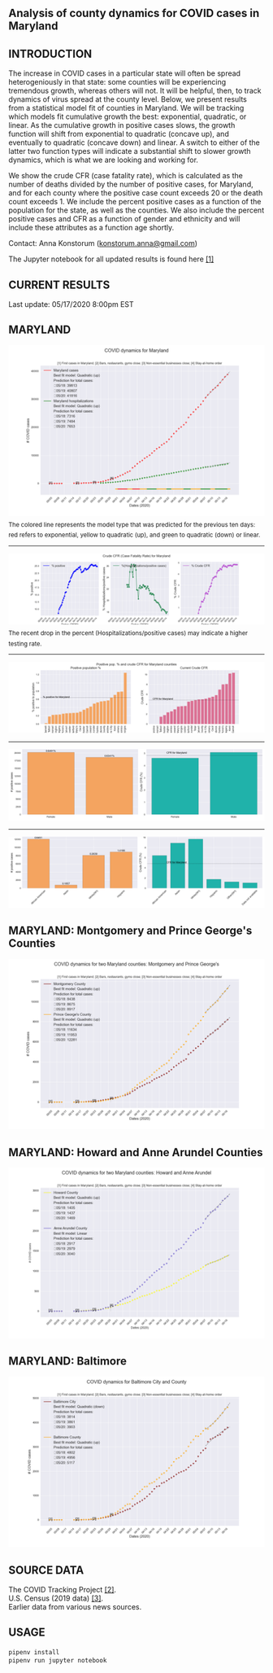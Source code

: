 Analysis of county dynamics for COVID cases in Maryland
------------

INTRODUCTION
------------
The increase in COVID cases in a particular state will often be spread heterogeniously in that state: some counties will be experiencing tremendous growth, whereas others will not.  It will be helpful, then, to track dynamics of virus spread at the county level.  Below, we present results from a statistical model fit of counties in Maryland.  We will be tracking which models fit cumulative growth the best: exponential, quadratic, or linear.  As the cumulative growth in positive cases slows, the growth function will shift from exponential to quadratic (concave up), and eventually to quadratic (concave down) and linear.  A switch to either of the latter two function types will indicate a substantial shift to slower growth dynamics, which is what we are looking and working for.

We show the crude CFR (case fatality rate), which is calculated as the number of deaths divided by the number of positive cases, for Maryland, and for each county where the positive case count exceeds 20 or the death count exceeds 1.  We include the percent positive cases as a function of the population for the state, as well as the counties.  We also include the percent positive cases and CFR as a function of gender and ethnicity and will include these attributes as a function age shortly.

Contact: Anna Konstorum (konstorum.anna@gmail.com)

The Jupyter notebook for all updated results is found here [[1]](https://github.com/akonstodata/md_county_covid/blob/master/code/MD_COVID_Dynamics_model_choose.ipynb)

CURRENT RESULTS
------------
Last update: 05/17/2020 8:00pm EST

MARYLAND
------------

![](https://github.com/akonstodata/md_county_covid/blob/master/results/MD_COVID_update.png)
<sub>The colored line represents the model type that was predicted for the previous ten days: red refers to exponential, yellow to quadratic (up), and green to quadratic (down) or linear. </sub>

------------
![](https://github.com/akonstodata/md_county_covid/blob/master/results/MD_COVID_percent.png)
<sub> The recent drop in the percent (Hospitalizations/positive cases) may indicate a higher testing rate.</sub>
 
 ------------
![](https://github.com/akonstodata/md_county_covid/blob/master/results/MD_COVID_county_stats.png)

 ------------
![](https://github.com/akonstodata/md_county_covid/blob/master/results/MD_COVID_gender.png)

 ------------
![](https://github.com/akonstodata/md_county_covid/blob/master/results/MD_COVID_types.png)

MARYLAND: Montgomery and Prince George's Counties
------------
![](https://github.com/akonstodata/md_county_covid/blob/master/results/MD_COVID_Mont_Prince_update.png)

MARYLAND: Howard and Anne Arundel Counties
------------
![](https://github.com/akonstodata/md_county_covid/blob/master/results/MD_COVID_Howard_AA_update.png)

MARYLAND: Baltimore
------------
![](https://github.com/akonstodata/md_county_covid/blob/master/results/MD_COVID_Baltimore_update.png)

SOURCE DATA
------------
The COVID Tracking Project [[2]](https://covidtracking.com/).  
U.S. Census (2019 data) [[3]](https://census.gov/).  
Earlier data from various news sources.


USAGE
------------
```
pipenv install
pipenv run jupyter notebook
```

